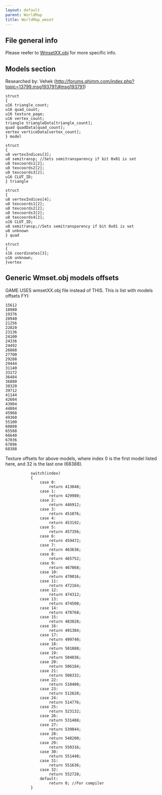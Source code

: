 ```yaml
---
layout: default
parent: WorldMap
title: WorldMap_wmset
---
```


## File general info

Please reefer to [WmsetXX.obj](WorldMap_wmsetxx) for more specific info.

## Models section

Researched by: Vehek (http://forums.qhimm.com/index.php?topic=13799.msg193791\#msg193791)

`struct`  
`{`  
`u16 triangle_count;`  
`u16 quad_count;`  
`u16 texture_page;`  
`u16 vertex_count;`  
`triangle triangleData[triangle_count];`  
`quad quadData[quad_count];`  
`vertex verticeData[vertex_count];`  
`} model`

`struct`  
`{`  
`u8 vertexIndices[3];`  
`u8 semitransp; //Sets semitransparency if bit 0x01 is set`  
`u8 texcoords1[2];`  
`u8 texcoords2[2];`  
`u8 texcoords3[2];`  
`u16 CLUT_ID;`  
`} triangle`

`struct`  
`{`  
`u8 vertexIndices[4];`  
`u8 texcoords1[2];`  
`u8 texcoords2[2];`  
`u8 texcoords3[2];`  
`u8 texcoords4[2];`  
`u16 CLUT_ID;`  
`u8 semitransp;//Sets semitransparency if bit 0x01 is set`  
`u8 unknown`  
`} quad`

`struct`  
`{`  
`s16 coordinates[3];`  
`u16 unknown;`  
`}vertex`

## Generic Wmset.obj models offsets

GAME USES wmsetXX.obj file instead of THIS. This is list with models offsets FYI:

`15612`  
`18980`  
`19376`  
`20940`  
`21256`  
`22820`  
`23136`  
`24100`  
`24336`  
`24492`  
`26088`  
`27700`  
`29288`  
`29444`  
`31140`  
`33172`  
`36484`  
`36880`  
`38320`  
`39712`  
`41144`  
`42604`  
`43904`  
`44884`  
`45968`  
`49360`  
`55100`  
`60808`  
`65588`  
`66640`  
`67036`  
`67896`  
`68388`

Texture offsets for above models, where index 0 is the first model listed here, and 32 is the last one (68388).

`           switch(index)`  
`           {`  
`               case 0:`  
`                   return 413048;`  
`               case 1:`  
`                   return 429980;`  
`               case 2:`  
`                   return 446912;`  
`               case 3:`  
`                   return 451076;`  
`               case 4:`  
`                   return 453192;`  
`               case 5:`  
`                   return 457356;`  
`               case 6:`  
`                   return 459472;`  
`               case 7:`  
`                   return 463636;`  
`               case 8:`  
`                   return 465752;`  
`               case 9:`  
`                   return 467868;`  
`               case 10:`  
`                   return 470016;`  
`               case 11:`  
`                   return 472164;`  
`               case 12:`  
`                   return 474312;`  
`               case 13:`  
`                   return 474508;`  
`               case 14:`  
`                   return 478768;`  
`               case 15:`  
`                   return 483028;`  
`               case 16:`  
`                   return 491384;`  
`               case 17:`  
`                   return 499740;`  
`               case 18:`  
`                   return 501888;`  
`               case 19:`  
`                   return 504036;`  
`               case 20:`  
`                   return 506184;`  
`               case 21:`  
`                   return 508332;`  
`               case 22:`  
`                   return 510480;`  
`               case 23:`  
`                   return 512628;`  
`               case 24:`  
`                   return 514776;`  
`               case 25:`  
`                   return 523132;`  
`               case 26:`  
`                   return 531488;`  
`               case 27:`  
`                   return 539844;`  
`               case 28:`  
`                   return 548200;`  
`               case 29:`  
`                   return 550316;`  
`               case 30:`  
`                   return 551440;`  
`               case 31:`  
`                   return 551636;`  
`               case 32:`  
`                   return 552728;`  
`               default:`  
`                   return 0; //For compiler`  
`           }`
